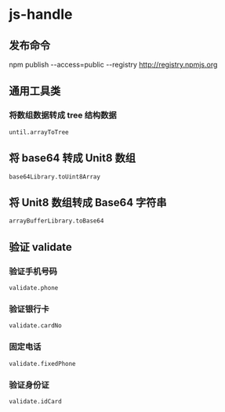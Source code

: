 # js-handle

## 发布命令

npm publish --access=public --registry http://registry.npmjs.org

## 通用工具类

### 将数组数据转成 tree 结构数据

`until.arrayToTree`

## 将 base64 转成 Unit8 数组

`base64Library.toUint8Array`

## 将 Unit8 数组转成 Base64 字符串

`arrayBufferLibrary.toBase64`

## 验证 validate

### 验证手机号码

`validate.phone`

### 验证银行卡

`validate.cardNo`

### 固定电话

`validate.fixedPhone`

### 验证身份证

`validate.idCard`
